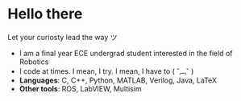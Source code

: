 # Hello there

Let your curiosty lead the way ツ

- I am a final year ECE undergrad student interested in the field of Robotics
- I code at times. I mean, I try. I mean, I have to ( ˘︹˘ )  
- **Languages**: C, C++, Python, MATLAB, Verilog, Java, LaTeX  
- **Other tools**: ROS, LabVIEW, Multisim  

